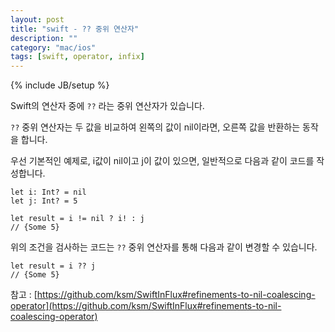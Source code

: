 ```yaml
---
layout: post
title: "swift - ?? 중위 연산자"
description: ""
category: "mac/ios"
tags: [swift, operator, infix]
---
```

{% include JB/setup %}

Swift의 연산자 중에 `??` 라는 중위 연산자가 있습니다.

`??` 중위 연산자는 두 값을 비교하여 왼쪽의 값이 nil이라면, 오른쪽 값을 반환하는 동작을 합니다.

우선 기본적인 예제로, i값이 nil이고 j이 값이 있으면, 일반적으로 다음과 같이 코드를 작성합니다.

	let i: Int? = nil
	let j: Int? = 5

	let result = i != nil ? i! : j
	// {Some 5}

위의 조건을 검사하는 코드는 `??` 중위 연산자를 통해 다음과 같이 변경할 수 있습니다.

	let result = i ?? j
	// {Some 5} 

참고 : [https://github.com/ksm/SwiftInFlux#refinements-to-nil-coalescing-operator](https://github.com/ksm/SwiftInFlux#refinements-to-nil-coalescing-operator)